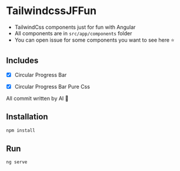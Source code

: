 # TailwindcssJFFun

- TailwindCss components just for fun with Angular 
- All components are in `src/app/components` folder
- You can open issue for some components you want to see here  ⭐

## Includes

- [x] Circular Progress Bar
- [x] Circular Progress Bar Pure Css



All commit written by AI 🤖 

## Installation

```bash
npm install
```
## Run

```bash
ng serve
```

